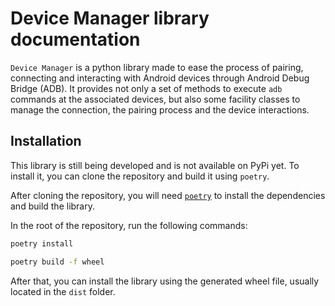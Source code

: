 # Device Manager library documentation
`Device Manager` is a python library made to ease the process of pairing, connecting and interacting with Android devices through Android Debug Bridge (ADB). It provides not only a set of methods to execute `adb` commands at the
associated devices, but also some facility classes to manage the connection, the pairing process and the device interactions.

## Installation
This library is still being developed and is not available on PyPi yet. To install it, you can clone the repository and build it using `poetry`.

After cloning the repository, you will need [`poetry`](https://python-poetry.org/)
to install the dependencies and build the library.

In the root of the repository, run the following commands:

```bash
poetry install
```

```bash
poetry build -f wheel
```

After that, you can install the library using the generated wheel file, usually located in the `dist` folder.
